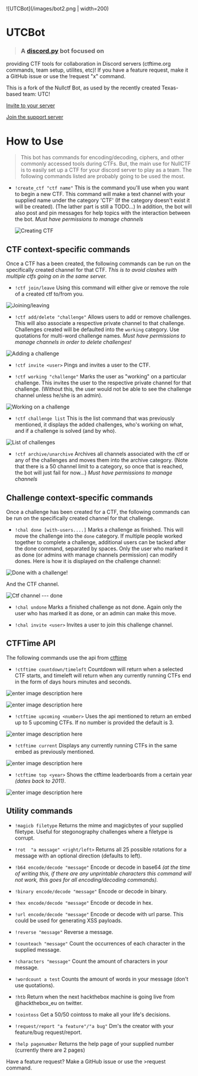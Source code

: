 ![UTCBot](/images/bot2.png | width=200)

# UTCBot

>### A [discord.py](http://discordpy.readthedocs.io/en/latest/) bot focused on
 providing CTF tools for collaboration in Discord servers (ctftime.org commands,
 team setup, utilites, etc)!  If you have a feature request, make it a GitHub
 issue or use the !request "x" command.

This is a fork of the Nullctf Bot, as used by the recently created Texas-based
team: UTC!

[Invite to your server](https://discordapp.com/api/oauth2/authorize?client_id=565011034948239390&permissions=268548208&scope=bot) 

[Join the support server](https://discord.gg/x5TJTje)

# How to Use

>This bot has commands for encoding/decoding, ciphers, and other commonly
 accessed tools during CTFs.  But, the main use for NullCTF is to easily set up
 a CTF for your discord server to play as a team.  The following commands listed
 are probably going to be used the most.

* `!create_ctf "ctf name"`  This is the command you'll use when you want to
  begin a new CTF.  This command will make a text channel with your supplied
  name under the category 'CTF' (If the category doesn't exist it will be
  created). (The lather part is still a TODO...) In addition, the bot will also
  post and pin messages for help topics with the interaction between the bot.
  *Must have permissions to manage channels*

  ![Creating CTF](/images/create.png)

## CTF context-specific commands

Once a CTF has a been created, the following commands can be run on the
specifically created channel for that CTF. *This is to avoid clashes with
multiple ctfs going on in the same server.*

 * `!ctf join/leave` Using this command will either give or remove the role of a
   created ctf to/from you.
 
 ![Joining/leaving](/images/join.png)

 * `!ctf add/delete "challenge"` Allows users to add or remove challenges. This
   will also associate a respective private channel to that challenge.
   Challenges created will be defaulted into the `working` category. Use
   quotations for multi-word challenge names. *Must have permissions to manage
   channels in order to delete challenges!*

 ![Adding a challenge](/images/adding.png)
 
 * `!ctf invite <user>` Pings and invites a user to the CTF.

 * `!ctf working "challenge"` Marks the user as "working" on a particular
   challenge. This invites the user to the respective private channel for that
   challenge. (Without this, the user would not be able to see the challenge
   channel unless he/she is an admin).
 
 ![Working on a challenge](/images/working.png)
 
 * `!ctf challenge list` This is the list command that was previously mentioned,
   it displays the added challenges, who's working on what, and if a challenge
   is solved (and by who).

 ![List of challenges](/images/list.png)

 * `!ctf archive/unarchive` Archives all channels associated with the ctf or any
   of the challenges and moves them into the archive category. (Note that there
   is a 50 channel limit to a category, so once that is reached, the bot will
   just fail for now...) *Must have permissions to manage channels*

## Challenge context-specific commands

Once a challenge has been created for a CTF, the following commands can be run
on the specifically created channel for that challenge. 

 * `!chal done [with-users....]` Marks a challenge as finished. This will move
   the challenge into the `done` category. If multiple people worked together to
   complete a challenge, additional users can be tacked after the done command,
   separated by spaces. Only the user who marked it as done (or admins with
   manage channels permission) can modify dones. Here is how it is displayed on
   the challenge channel:

 ![Done with a challenge!](/images/done.png)

   And the CTF channel.

 ![Ctf channel --- done](/images/done2.png)

 * `!chal undone` Marks a finished challenge as not done. Again only the user
   who has marked it as done, or an admin can make this move.

 * `!chal invite <user>` Invites a user to join this challenge channel.

## CTFTime API

The following commands use the api from [ctftime](https://ctftime.org/api)

 * `!ctftime countdown/timeleft` Countdown will return when a selected CTF
   starts, and timeleft will return when any currently running CTFs end in the
   form of days hours minutes and seconds.

 ![enter image description here](https://i.imgur.com/LFSTr33.png)  

 ![enter image description here](https://i.imgur.com/AkBfp6E.png)

* `!ctftime upcoming <number>` Uses the api mentioned to return an embed up to 5
  upcoming CTFs.  If no number is provided the default is 3.

![enter image description here](https://i.imgur.com/UpouneO.png)

* `!ctftime current` Displays any currently running CTFs in the same embed as
  previously mentioned.

![enter image description here](https://i.imgur.com/RCh3xg6.png)

* `!ctftime top <year>`  Shows the ctftime leaderboards from a certain year
  *(dates back to 2011)*.

![enter image description here](https://i.imgur.com/2npW7gM.png)

## Utility commands

* `!magicb filetype` Returns the mime and magicbytes of your supplied filetype.
  Useful for stegonography challenges where a filetype is corrupt.

* `!rot  "a message" <right/left>` Returns all 25 possible rotations for a
  message with an optional direction (defaults to left).

* `!b64 encode/decode "message"`  Encode or decode in base64 *(at the time of
  writing this, if there are any unprintable characters this command will not
  work, this goes for all encoding/decoding commands).*

* `!binary encode/decode "message"` Encode or decode in binary.

* `!hex encode/decode "message"` Encode or decode in hex.

* `!url encode/decode "message"` Encode or decode with url parse.  This could be
  used for generating XSS payloads.

* `!reverse "message"` Reverse a message.

* `!counteach "message"` Count the occurrences of each character in the supplied
  message.

* `!characters "message"` Count the amount of characters in your message.

* `!wordcount a test` Counts the amount of words in  your message (don't use
  quotations).

* `!htb` Return when the next hackthebox machine is going live from
  @hackthebox_eu on twitter.

* `!cointoss` Get a 50/50 cointoss to make all your life's decisions.

* `!request/report "a feature"/"a bug"` Dm's the creator with your feature/bug
  request/report.

* `!help pagenumber` Returns the help page of your supplied number (currently
  there are 2 pages)

Have a feature request?  Make a GitHub issue or use the \>request command.


